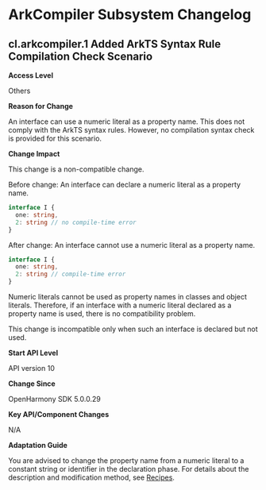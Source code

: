 # ArkCompiler Subsystem Changelog

## cl.arkcompiler.1 Added ArkTS Syntax Rule Compilation Check Scenario

**Access Level**

Others

**Reason for Change**

An interface can use a numeric literal as a property name. This does not comply with the ArkTS syntax rules. However, no compilation syntax check is provided for this scenario.

**Change Impact**

This change is a non-compatible change.

Before change: An interface can declare a numeric literal as a property name.

```ts
interface I {
  one: string,
  2: string // no compile-time error
}
```

After change: An interface cannot use a numeric literal as a property name.

```ts
interface I {
  one: string,
  2: string // compile-time error
}
```

Numeric literals cannot be used as property names in classes and object literals. Therefore, if an interface with a numeric literal declared as a property name is used, there is no compatibility problem.

This change is incompatible only when such an interface is declared but not used.

**Start API Level**

API version 10

**Change Since**

OpenHarmony SDK 5.0.0.29

**Key API/Component Changes**

N/A

**Adaptation Guide**

You are advised to change the property name from a numeric literal to a constant string or identifier in the declaration phase. For details about the description and modification method, see [Recipes](../../../application-dev/quick-start/typescript-to-arkts-migration-guide.md#recipe-objects-with-property-names-that-are-not-identifiers-are-not-supported).
